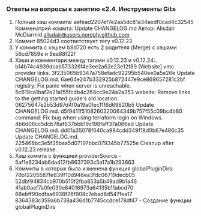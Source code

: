 ### Ответы на вопросы к занятию «2.4. Инструменты Git»
1. Полный хэш коммита: aefead2207ef7e2aa5dc81a34aedf0cad4c32545
   Комменатрий коммта: Update CHANGELOG.md
   Автор: Alisdair McDiarmid <alisdair@users.noreply.github.com>
2. Коммит 85024d3 соответствует тегу v0.12.23
3. У коммита с хэшем b8d720 есть 2 родителя (Merge) c хэшами 56cd7859e и 9ea88f22f
4. Хэши и комментари между тэгами v0.12.23 и v0.12.24:.
b14b74c4939dcab573326f4e3ee2a62e23e12f89 [Website] vmc provider links.
3f235065b9347a758efadc92295b540ee0a5e26e Update CHANGELOG.md.
6ae64e247b332925b872447e9ce869657281c2bf registry: Fix panic when server is unreachable.
5c619ca1baf2e21a155fcdb4c264cc9e24a2a353 website: Remove links to the getting started guide's old location.
06275647e2b53d97d4f0a19a0fec11f6d69820b5 Update CHANGELOG.md.
d5f9411f5108260320064349b757f55c09bc4b80 command: Fix bug when using terraform login on Windows.
4b6d06cc5dcb78af637bbb19c198faff37a066ed Update CHANGELOG.md.
dd01a35078f040ca984cdd349f18d0b67e486c35 Update CHANGELOG.md.
225466bc3e5f35baa5d07197bbc079345b77525e Cleanup after v0.12.23 release.
5. Хэш коммта с функцией providerSource - 5af1e6234ab6da412fb8637393c5a17a1b293663
6. Коммиты в которых была изменена функция globalPluginDirs:
78b12205587fe839f10d946ea3fdc06719decb05
52dbf94834cb970b510f2fba853a5b49ad9b1a46
41ab0aef7a0fe030e84018973a64135b11abcd70
66ebff90cdfaa6938f26f908c7ebad8d547fea17
8364383c359a6b738a436d1b7745ccdce178df47 - Создание функции globalPluginDirs

